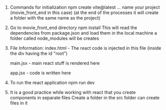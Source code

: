 1. Commands for initialization
    npm create vite@latest
    ... name your project (movie_front_end in this case) (at the end of the processes it will create a folder with the same name as the project)

2. Go to movie_front_end directory
    npm install
    This will read the dependencies from package.json and load them in the local machine
    a folder called node_modules will be creates

3. File Information:
    index.html - The react code is injected in this file (inside the div having the id "root")

    main.jsx - main react stuff is rendered here

    app.jsx - code is written here
    
4. To run the react application
    npm run dev

5. It is a good practice while working with react that you create components in separate files
    Create a folder in the src folder can create files in it 